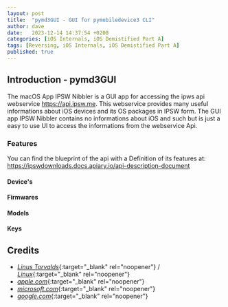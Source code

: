 ```yaml
---
layout: post
title:  "pymd3GUI - GUI for pymobiledevice3 CLI"
author: dave
date:   2023-12-14 14:37:54 +0200
categories: [iOS Internals, iOS Demistified Part A]
tags: [Reversing, iOS Internals, iOS Demistified Part A]
published: true 
---
```


## Introduction - pymd3GUI

The macOS App IPSW Nibbler is a GUI app for accessing the ipws api webservice https://api.ipsw.me. This webservice provides many useful informations about iOS devices and its OS packages in IPSW form. The GUI app IPSW Nibbler contains no informations about iOS and such but is just a easy to use UI to access the informations from the webservice Api.

### Features 
You can find the blueprint of the api with a Definition of its features at: https://ipswdownloads.docs.apiary.io/api-description-document

#### Device's

#### Firmwares 

#### Models

#### Keys



## Credits
- [_Linus Torvalds_](https://github.com/torvalds){:target="_blank" rel="noopener"} / [_Linux_](https://linux.com/torvalds){:target="_blank" rel="noopener"}
- [_apple.com_](https://www.apple.com){:target="_blank" rel="noopener"}
- [_microsoft.com_](https://www.microsoft.com){:target="_blank" rel="noopener"}
- [_google.com_](https://www.google.com){:target="_blank" rel="noopener"}
